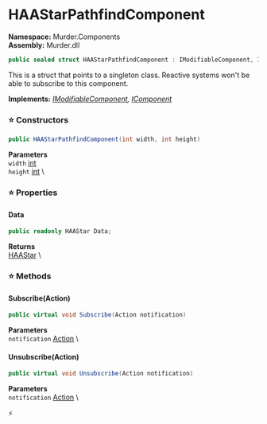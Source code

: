 # HAAStarPathfindComponent

**Namespace:** Murder.Components \
**Assembly:** Murder.dll

```csharp
public sealed struct HAAStarPathfindComponent : IModifiableComponent, IComponent
```

This is a struct that points to a singleton class.
            Reactive systems won't be able to subscribe to this component.

**Implements:** _[IModifiableComponent](/Bang/Components/IModifiableComponent.html), [IComponent](/Bang/Components/IComponent.html)_

### ⭐ Constructors
```csharp
public HAAStarPathfindComponent(int width, int height)
```

**Parameters** \
`width` [int](https://learn.microsoft.com/en-us/dotnet/api/System.Int32?view=net-7.0) \
`height` [int](https://learn.microsoft.com/en-us/dotnet/api/System.Int32?view=net-7.0) \

### ⭐ Properties
#### Data
```csharp
public readonly HAAStar Data;
```

**Returns** \
[HAAStar](/Murder/Core/Ai/HAAStar.html) \
### ⭐ Methods
#### Subscribe(Action)
```csharp
public virtual void Subscribe(Action notification)
```

**Parameters** \
`notification` [Action](https://learn.microsoft.com/en-us/dotnet/api/System.Action?view=net-7.0) \

#### Unsubscribe(Action)
```csharp
public virtual void Unsubscribe(Action notification)
```

**Parameters** \
`notification` [Action](https://learn.microsoft.com/en-us/dotnet/api/System.Action?view=net-7.0) \



⚡